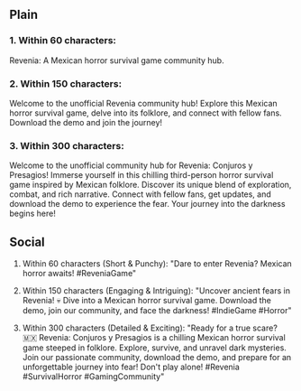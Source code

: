 ## Plain

###  1. Within 60 characters:
Revenia: A Mexican horror survival game community hub.

### 2. Within 150 characters:
Welcome to the unofficial Revenia community hub! Explore this Mexican horror survival game, delve into its folklore, and connect with fellow fans. Download the demo and join the journey!

### 3. Within 300 characters:
Welcome to the unofficial community hub for Revenia: Conjuros y Presagios! Immerse yourself in this chilling third-person horror survival game inspired by Mexican folklore. Discover its unique blend of exploration, combat, and rich narrative. Connect with fellow fans, get updates, and download the demo to experience the fear. Your journey into the darkness begins here!

## Social

1. Within 60 characters (Short & Punchy):
"Dare to enter Revenia? Mexican horror awaits! #ReveniaGame"

2. Within 150 characters (Engaging & Intriguing):
"Uncover ancient fears in Revenia! 💀 Dive into a Mexican horror survival game. Download the demo, join our community, and face the darkness! #IndieGame #Horror"

3. Within 300 characters (Detailed & Exciting):
"Ready for a true scare? 🇲🇽 Revenia: Conjuros y Presagios is a chilling Mexican horror survival game steeped in folklore. Explore, survive, and unravel dark mysteries. Join our passionate community, download the demo, and prepare for an unforgettable journey into fear! Don't play alone! #Revenia #SurvivalHorror #GamingCommunity"
